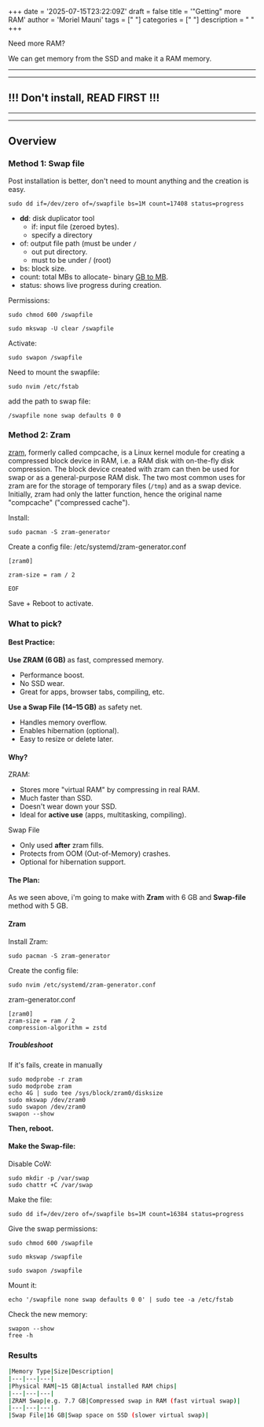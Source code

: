 +++
date = '2025-07-15T23:22:09Z'
draft = false
title = '"Getting" more RAM'
author = 'Moriel Mauni'
tags = [" "]
categories = [" "]
description = " "
+++

Need more RAM? 

We can get memory from the SSD and make it a RAM memory.

--- 
---
##                             !!! Don't install, READ FIRST !!!
---
---

## Overview
### Method 1: Swap file

Post installation is better, don't need to mount anything and the creation is easy.

```
sudo dd if=/dev/zero of=/swapfile bs=1M count=17408 status=progress
```

- **dd**: disk duplicator tool
	- if: input file (zeroed bytes).
	- specify a directory
- of:  output file path (must be under `/`
	- out put directory.
	- must to be  under / (root)
- bs: block size.
- count: total MBs to allocate- binary [GB to MB](https://www.gbmb.org/gb-to-mb).
- status: shows live progress during creation.

Permissions:
```
sudo chmod 600 /swapfile
```

```
sudo mkswap -U clear /swapfile
```

Activate:
```
sudo swapon /swapfile
```

Need to mount the swapfile:
```
sudo nvim /etc/fstab
```

add the path to swap file:
```
/swapfile none swap defaults 0 0
```

### Method 2: Zram

[zram](https://docs.kernel.org/admin-guide/blockdev/zram.html), formerly called compcache, is a Linux kernel module for creating a compressed block device in RAM, i.e. a RAM disk with on-the-fly disk compression. The block device created with zram can then be used for swap or as a general-purpose RAM disk. The two most common uses for zram are for the storage of temporary files (`/tmp`) and as a swap device. Initially, zram had only the latter function, hence the original name "compcache" ("compressed cache").

Install:
```
sudo pacman -S zram-generator
```

Create a config file:
/etc/systemd/zram-generator.conf
```
[zram0]

zram-size = ram / 2

EOF
```

Save + Reboot to activate. 


### What to pick?

#### Best Practice:

 **Use ZRAM (6 GB)** as fast, compressed memory.
- Performance boost.
- No SSD wear.
- Great for apps, browser tabs, compiling, etc.

**Use a Swap File (14–15 GB)** as safety net.
- Handles memory overflow.
- Enables hibernation (optional).  
- Easy to resize or delete later.

#### Why?

ZRAM:

- Stores more "virtual RAM" by compressing in real RAM.
- Much faster than SSD.
- Doesn't wear down your SSD.
- Ideal for **active use** (apps, multitasking, compiling).

Swap File

- Only used **after** zram fills.
- Protects from OOM (Out-of-Memory) crashes.
- Optional for hibernation support.

#### The Plan:

As we seen above, i'm going to make with **Zram** with 6 GB and **Swap-file** method with 5 GB.

#### Zram

Install Zram:
```
sudo pacman -S zram-generator
```

Create the config file:
```
sudo nvim /etc/systemd/zram-generator.conf
```

zram-generator.conf
```
[zram0]
zram-size = ram / 2
compression-algorithm = zstd
```

##### Troubleshoot

If it's fails, create in manually 
```
sudo modprobe -r zram
sudo modprobe zram
echo 4G | sudo tee /sys/block/zram0/disksize
sudo mkswap /dev/zram0
sudo swapon /dev/zram0
swapon --show
```

**Then, reboot.**


#### Make the Swap-file:

Disable CoW:
```
sudo mkdir -p /var/swap
sudo chattr +C /var/swap
```

Make the file:
```
sudo dd if=/dev/zero of=/swapfile bs=1M count=16384 status=progress
```

Give the swap permissions:
```
sudo chmod 600 /swapfile
```

```
sudo mkswap /swapfile
```

```
sudo swapon /swapfile
```

Mount it:
```
echo '/swapfile none swap defaults 0 0' | sudo tee -a /etc/fstab
```

Check the new memory:

```
swapon --show
free -h
```

### Results

```bash
|Memory Type|Size|Description|
|---|---|---|
|Physical RAM|~15 GB|Actual installed RAM chips|
|---|---|---|
|ZRAM Swap|e.g. 7.7 GB|Compressed swap in RAM (fast virtual swap)|
|---|---|---|
|Swap File|16 GB|Swap space on SSD (slower virtual swap)|
```

